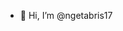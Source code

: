 - 👋 Hi, I’m @ngetabris17

<!---
ngetabris17/ngetabris17 is a ✨ special ✨ repository because its `README.md` (this file) appears on your GitHub profile.
You can click the Preview link to take a look at your changes.
--->
